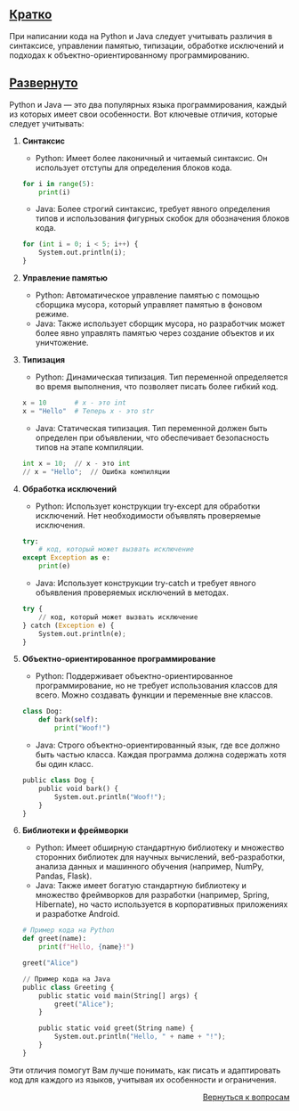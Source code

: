 ## <u>Кратко</u>

При написании кода на Python и Java следует учитывать различия в синтаксисе, управлении памятью, типизации, обработке
исключений и подходах к объектно-ориентированному программированию.

## <u>Развернуто</u>

Python и Java — это два популярных языка программирования, каждый из которых имеет свои особенности. Вот ключевые
отличия, которые следует учитывать:

1. **Синтаксис**
    - Python: Имеет более лаконичный и читаемый синтаксис. Он использует отступы для определения блоков кода.
    ```Python
    for i in range(5):
        print(i)
    ```
    - Java: Более строгий синтаксис, требует явного определения типов и использования фигурных скобок для обозначения
      блоков кода.
    ```python
    for (int i = 0; i < 5; i++) {
        System.out.println(i);
    }
    ```

2. **Управление памятью**
    - Python: Автоматическое управление памятью с помощью сборщика мусора, который управляет памятью в фоновом режиме.
    - Java: Также использует сборщик мусора, но разработчик может более явно управлять памятью через создание объектов
      и их уничтожение.

3. **Типизация**
    - Python: Динамическая типизация. Тип переменной определяется во время выполнения, что позволяет писать более
      гибкий код.
    ```Python
    x = 10       # x - это int
    x = "Hello"  # Теперь x - это str
    ```
    - Java: Статическая типизация. Тип переменной должен быть определен при объявлении, что обеспечивает безопасность
      типов на этапе компиляции.
    ```python
    int x = 10;  // x - это int
    // x = "Hello";  // Ошибка компиляции
    ```

4. **Обработка исключений**
    - Python: Использует конструкции try-except для обработки исключений. Нет необходимости объявлять проверяемые
      исключения.
    ```Python
    try:
        # код, который может вызвать исключение
    except Exception as e:
        print(e)
    ```
    - Java: Использует конструкции try-catch и требует явного объявления проверяемых исключений в методах.
    ```python
    try {
        // код, который может вызвать исключение
    } catch (Exception e) {
        System.out.println(e);
    }
    ```

5. **Объектно-ориентированное программирование**
    - Python: Поддерживает объектно-ориентированное программирование, но не требует использования классов для всего.
      Можно создавать функции и переменные вне классов.
    ```Python
    class Dog:
        def bark(self):
            print("Woof!")
    ```
    - Java: Строго объектно-ориентированный язык, где все должно быть частью класса. Каждая программа должна содержать
      хотя бы один класс.
    ```python
    public class Dog {
        public void bark() {
            System.out.println("Woof!");
        }
    }
    ```

6. **Библиотеки и фреймворки**
    - Python: Имеет обширную стандартную библиотеку и множество сторонних библиотек для научных вычислений,
      веб-разработки, анализа данных и машинного обучения (например, NumPy, Pandas, Flask).
    - Java: Также имеет богатую стандартную библиотеку и множество фреймворков для разработки (например, Spring,
      Hibernate), но часто используется в корпоративных приложениях и разработке Android.
    ```Python
    # Пример кода на Python
    def greet(name):
        print(f"Hello, {name}!")

    greet("Alice")
    ```
    ```python
    // Пример кода на Java
    public class Greeting {
        public static void main(String[] args) {
            greet("Alice");
        }

        public static void greet(String name) {
            System.out.println("Hello, " + name + "!");
        }
    }
    ```

Эти отличия помогут Вам лучше понимать, как писать и адаптировать код для каждого из языков, учитывая их особенности
и ограничения.

<div align="right">

[Вернуться к вопросам](../Вопросы.md)

</div>

